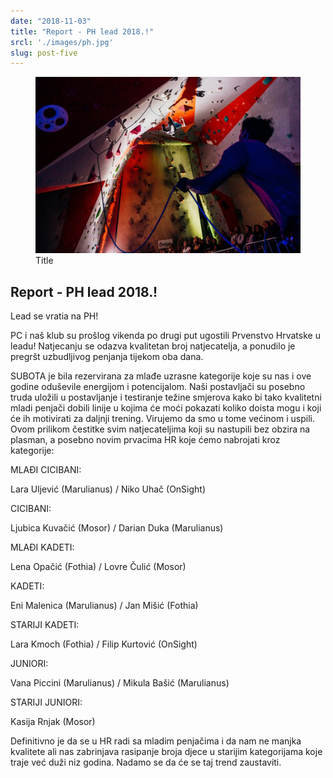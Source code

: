 ```yaml
---
date: "2018-11-03"
title: "Report - PH lead 2018.!"
srcl: './images/ph.jpg'
slug: post-five
---
```


<!-- markdownlint-disable MD033 -->



<figure class="figure">
    <img src="./images/ph.jpg" alt="Title"/>
    <figcaption class="figure__caption">Title</figcaption>
</figure>

## Report - PH lead 2018.!

Lead se vratia na PH!


PC i naš klub su prošlog vikenda po drugi put ugostili Prvenstvo Hrvatske u leadu! Natjecanju se odazva kvalitetan broj natjecatelja, a  ponudilo je pregršt uzbudljivog penjanja tijekom oba dana.



SUBOTA je bila rezervirana za mlađe uzrasne kategorije koje su nas i ove godine oduševile energijom i potencijalom.  Naši postavljači su posebno truda uložili u postavljanje i testiranje težine smjerova kako bi tako kvalitetni mladi penjači dobili linije u kojima će moći pokazati koliko doista mogu i koji će ih motivirati za daljnji trening. Virujemo da smo u tome većinom  i uspili. Ovom prilikom čestitke svim natjecateljima koji su nastupili bez obzira na plasman, a posebno novim prvacima HR koje ćemo nabrojati kroz kategorije:

MLAĐI CICIBANI:

Lara Uljević (Marulianus) / Niko Uhač (OnSight)

CICIBANI:

Ljubica Kuvačić (Mosor) / Darian Duka (Marulianus)

MLAĐI KADETI:

Lena Opačić (Fothia) / Lovre Čulić (Mosor)

KADETI:

Eni Malenica (Marulianus) / Jan Mišić (Fothia)

STARIJI KADETI:

Lara Kmoch (Fothia) / Filip Kurtović (OnSight)

JUNIORI:

Vana Piccini (Marulianus) / Mikula Bašić (Marulianus)

STARIJI JUNIORI:

Kasija Rnjak (Mosor)


Definitivno je da se u HR radi sa mladim penjačima i da nam ne manjka kvalitete ali nas zabrinjava rasipanje broja djece u starijim kategorijama koje traje već duži niz godina. Nadamo se da će se taj trend zaustaviti.
